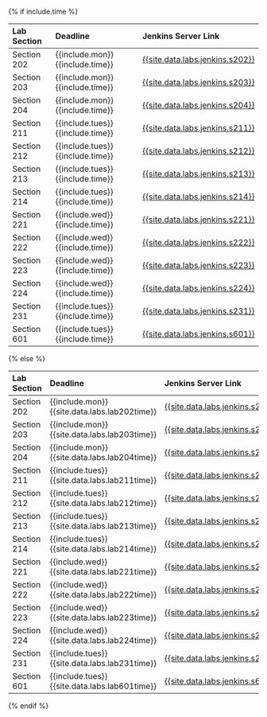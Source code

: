 {% if include.time %}

|Lab Section|Deadline|Jenkins Server Link|
|:----------|:-----------------------|:-------------------------|
|Section 202|{{include.mon}} {{include.time}} | <a href="{{site.data.labs.jenkins.s202}}">{{site.data.labs.jenkins.s202}}</a> |
|Section 203|{{include.mon}} {{include.time}} | <a href="{{site.data.labs.jenkins.s203}}">{{site.data.labs.jenkins.s203}}</a> |
|Section 204|{{include.mon}} {{include.time}} | <a href="{{site.data.labs.jenkins.s204}}">{{site.data.labs.jenkins.s204}}</a> |
|Section 211|{{include.tues}} {{include.time}} | <a href="{{site.data.labs.jenkins.s211}}">{{site.data.labs.jenkins.s211}}</a> |
|Section 212|{{include.tues}} {{include.time}} | <a href="{{site.data.labs.jenkins.s212}}">{{site.data.labs.jenkins.s212}}</a> |
|Section 213|{{include.tues}} {{include.time}} | <a href="{{site.data.labs.jenkins.s213}}">{{site.data.labs.jenkins.s213}}</a> |
|Section 214|{{include.tues}} {{include.time}} | <a href="{{site.data.labs.jenkins.s214}}">{{site.data.labs.jenkins.s214}}</a> |
|Section 221|{{include.wed}} {{include.time}} | <a href="{{site.data.labs.jenkins.s221}}">{{site.data.labs.jenkins.s221}}</a> |
|Section 222|{{include.wed}} {{include.time}} | <a href="{{site.data.labs.jenkins.s222}}">{{site.data.labs.jenkins.s222}}</a> |
|Section 223|{{include.wed}} {{include.time}} | <a href="{{site.data.labs.jenkins.s223}}">{{site.data.labs.jenkins.s223}}</a> |
|Section 224|{{include.wed}} {{include.time}} | <a href="{{site.data.labs.jenkins.s224}}">{{site.data.labs.jenkins.s224}}</a> |
|Section 231|{{include.tues}} {{include.time}} | <a href="{{site.data.labs.jenkins.s231}}">{{site.data.labs.jenkins.s231}}</a> |
|Section 601|{{include.tues}} {{include.time}} | <a href="{{site.data.labs.jenkins.s601}}">{{site.data.labs.jenkins.s601}}</a> |


{% else %}

|Lab Section|Deadline|Jenkins Server Link|
|:----------|:-----------------------|:-------------------------|
|Section 202|{{include.mon}} {{site.data.labs.lab202time}} | <a href="{{site.data.labs.jenkins.s202}}">{{site.data.labs.jenkins.s202}}</a> |
|Section 203|{{include.mon}} {{site.data.labs.lab203time}} | <a href="{{site.data.labs.jenkins.s203}}">{{site.data.labs.jenkins.s203}}</a> |
|Section 204|{{include.mon}} {{site.data.labs.lab204time}} | <a href="{{site.data.labs.jenkins.s204}}">{{site.data.labs.jenkins.s204}}</a> |
|Section 211|{{include.tues}} {{site.data.labs.lab211time}} | <a href="{{site.data.labs.jenkins.s211}}">{{site.data.labs.jenkins.s211}}</a> |
|Section 212|{{include.tues}} {{site.data.labs.lab212time}} | <a href="{{site.data.labs.jenkins.s212}}">{{site.data.labs.jenkins.s212}}</a> |
|Section 213|{{include.tues}} {{site.data.labs.lab213time}} | <a href="{{site.data.labs.jenkins.s213}}">{{site.data.labs.jenkins.s213}}</a> |
|Section 214|{{include.tues}} {{site.data.labs.lab214time}} | <a href="{{site.data.labs.jenkins.s214}}">{{site.data.labs.jenkins.s214}}</a> |
|Section 221|{{include.wed}} {{site.data.labs.lab221time}} | <a href="{{site.data.labs.jenkins.s221}}">{{site.data.labs.jenkins.s221}}</a> |
|Section 222|{{include.wed}} {{site.data.labs.lab222time}} | <a href="{{site.data.labs.jenkins.s222}}">{{site.data.labs.jenkins.s222}}</a> |
|Section 223|{{include.wed}} {{site.data.labs.lab223time}} | <a href="{{site.data.labs.jenkins.s223}}">{{site.data.labs.jenkins.s223}}</a> |
|Section 224|{{include.wed}} {{site.data.labs.lab224time}} | <a href="{{site.data.labs.jenkins.s224}}">{{site.data.labs.jenkins.s224}}</a> |
|Section 231|{{include.tues}} {{site.data.labs.lab231time}} | <a href="{{site.data.labs.jenkins.s231}}">{{site.data.labs.jenkins.s231}}</a> |
|Section 601|{{include.tues}} {{site.data.labs.lab601time}} | <a href="{{site.data.labs.jenkins.s601}}">{{site.data.labs.jenkins.s601}}</a> |


{% endif %}



<!--
|Section 251|{{include.wed}} {{include.time}} | <a href="{{site.data.labs.jenkins.s251}}">{{site.data.labs.jenkins.s251}}</a> |
|Section 252|{{include.wed}} {{include.time}} | <a href="{{site.data.labs.jenkins.s252}}">{{site.data.labs.jenkins.s252}}</a> |
|Section 651|{{include.wed}} {{include.time}} | <a href="{{site.data.labs.jenkins.s651}}">{{site.data.labs.jenkins.s651}}</a> |
-->
<!--


|Section 221|{{include.wed}} {{site.data.labs.lab221time}} | <a href="{{site.data.labs.jenkins.s221}}">{{site.data.labs.jenkins.s221}}</a> |
|Section 224|{{include.wed}} {{site.data.labs.lab224time}} | <a href="{{site.data.labs.jenkins.s224}}">{{site.data.labs.jenkins.s224}}</a> |
-->

